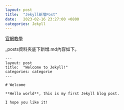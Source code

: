 ```yaml
---
layout: post
title:  "Jekyll新增Post"
date:   2023-02-16 23:27:00 +0800
categories: Jekyll
---
```


[官網教學](https://www.jekyll.com.cn/docs/posts/)

_posts資料夾底下新增.md內容如下。

```
---
layout: post
title:  "Welcome to Jekyll!"
categories: categorie
---

# Welcome

**Hello world**, this is my first Jekyll blog post.

I hope you like it!

```
